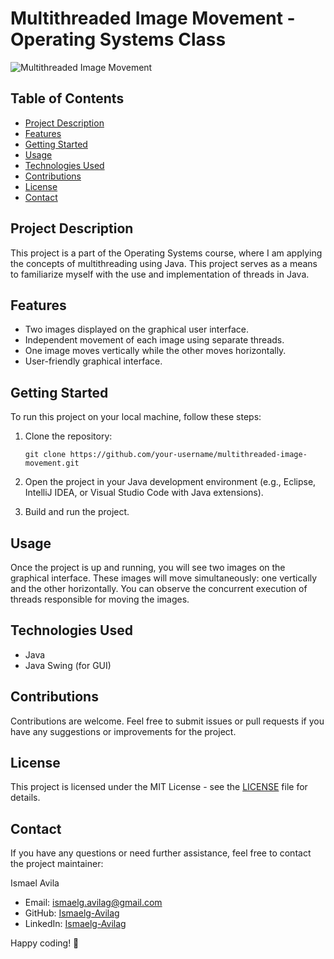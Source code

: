 # Multithreaded Image Movement - Operating Systems Class

![Multithreaded Image Movement](project_image.jpg)

## Table of Contents
- [Project Description](#project-description)
- [Features](#features)
- [Getting Started](#getting-started)
- [Usage](#usage)
- [Technologies Used](#technologies-used)
- [Contributions](#contributions)
- [License](#license)
- [Contact](#contact)

## Project Description

This project is a part of the Operating Systems course, where I am applying the concepts of multithreading using Java. This project serves as a means to familiarize myself with the use and implementation of threads in Java.

## Features

- Two images displayed on the graphical user interface.
- Independent movement of each image using separate threads.
- One image moves vertically while the other moves horizontally.
- User-friendly graphical interface.

## Getting Started

To run this project on your local machine, follow these steps:

1. Clone the repository:

   ```shell
   git clone https://github.com/your-username/multithreaded-image-movement.git
   ```

2. Open the project in your Java development environment (e.g., Eclipse, IntelliJ IDEA, or Visual Studio Code with Java extensions).

3. Build and run the project.

## Usage

Once the project is up and running, you will see two images on the graphical interface. These images will move simultaneously: one vertically and the other horizontally. You can observe the concurrent execution of threads responsible for moving the images.

## Technologies Used

- Java
- Java Swing (for GUI)

## Contributions

Contributions are welcome. Feel free to submit issues or pull requests if you have any suggestions or improvements for the project.

## License

This project is licensed under the MIT License - see the [LICENSE](LICENSE) file for details.

## Contact
If you have any questions or need further assistance, feel free to contact the project maintainer:

Ismael Avila
- Email: ismaelg.avilag@gmail.com
- GitHub: [Ismaelg-Avilag](https://github.com/ismaelg-avilag)
- LinkedIn: [Ismaelg-Avilag](https://www.linkedin.com/in/ismaelg-avilag)

Happy coding! 🚀

